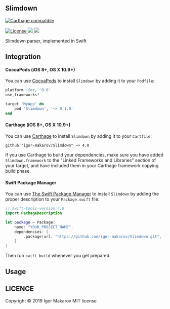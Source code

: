 Slimdown
---
[![Carthage compatible](https://img.shields.io/badge/Carthage-compatible-4BC51D.svg?style=flat)](https://github.com/Carthage/Carthage)

<a href="https://opensource.org/licenses/MIT" rel="nofollow">
<img src="https://img.shields.io/github/license/mashape/apistatus.svg" alt="License"/>
</a>

<a href="https://travis-ci.org/igor-makarov/Slimdown" rel="nofollow">
<img src="https://travis-ci.org/igor-makarov/Slimdown.svg?branch=master" />
</a>

<a href="https://codecov.io/gh/igor-makarov/Slimdown">
  <img src="https://codecov.io/gh/igor-makarov/Slimdown/branch/master/graph/badge.svg" />
</a>

Slimdown parser, implemented in Swift


## Integration

#### CocoaPods (iOS 8+, OS X 10.9+)

You can use [CocoaPods](http://cocoapods.org/) to install `Slimdown` by adding it to your `Podfile`:

```ruby
platform :ios, '8.0'
use_frameworks!

target 'MyApp' do
    pod 'Slimdown', '~> 0.1.0'
end
```

#### Carthage (iOS 8+, OS X 10.9+)

You can use [Carthage](https://github.com/Carthage/Carthage) to install `Slimdown` by adding it to your `Cartfile`:

```
github "igor-makarov/Slimdown" ~> 4.0
```

If you use Carthage to build your dependencies, make sure you have added `Slimdown.framework` to the "Linked Frameworks and Libraries" section of your target, and have included them in your Carthage framework copying build phase.

#### Swift Package Manager

You can use [The Swift Package Manager](https://swift.org/package-manager) to install `Slimdown` by adding the proper description to your `Package.swift` file:

```swift
// swift-tools-version:4.0
import PackageDescription

let package = Package(
    name: "YOUR_PROJECT_NAME",
    dependencies: [
        .package(url: "https://github.com/igor-makarov/Slimdown.git", from: "0.1.0"),
    ]
)
```
Then run `swift build` whenever you get prepared.

## Usage


## LICENCE
Copyright © 2019 Igor Makarov MIT license